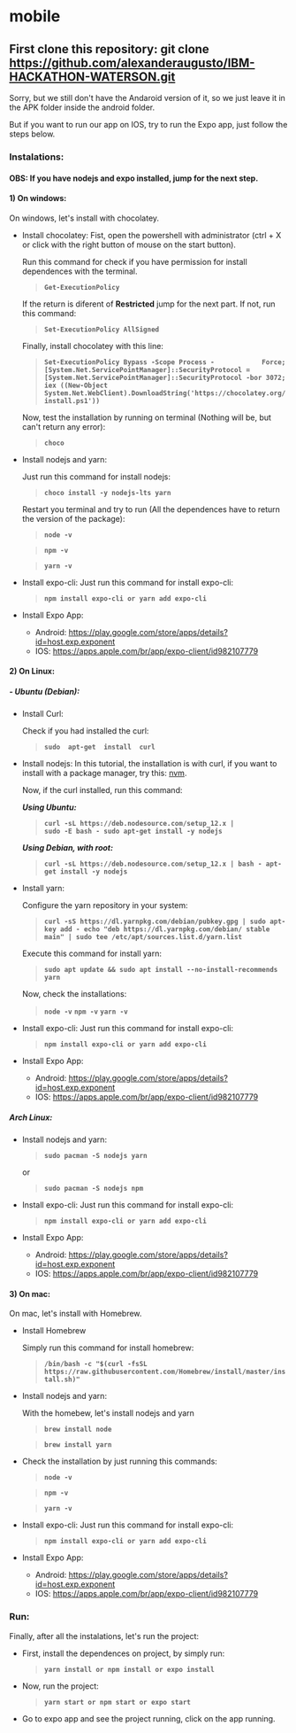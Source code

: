# mobile
## First clone this repository: git clone https://github.com/alexanderaugusto/IBM-HACKATHON-WATERSON.git

Sorry, but we still don't have the Andaroid version of it, so we just leave it in the APK folder inside the android folder.

But if you want to run our app on IOS, try to run the Expo app, just follow the steps below.

### Instalations: 
#### OBS: If you have nodejs and expo installed, jump for the next step.
#### 1) On windows:
On windows, let's install with chocolatey.

- Install chocolatey:
Fist, open the powershell with administrator (ctrl + X or click with the right button of mouse on the start button).

	 Run this command for check if you have permission for install dependences with the terminal.
	> **`Get-ExecutionPolicy`**

	If the return is diferent of **Restricted** jump for the next part. If not, run this command:
	> **`Set-ExecutionPolicy AllSigned`**

	Finally, install chocolatey with this line:
	> **`Set-ExecutionPolicy Bypass -Scope Process -			Force; [System.Net.ServicePointManager]::SecurityProtocol = [System.Net.ServicePointManager]::SecurityProtocol -bor 3072; iex ((New-Object System.Net.WebClient).DownloadString('https://chocolatey.org/install.ps1'))`**

	Now, test the installation by running on terminal (Nothing will be, but can't return any error):
	> **`choco`**

- Install nodejs and yarn:

	Just run this command for install nodejs:
	> **`choco install -y nodejs-lts yarn`**

	Restart you terminal and try to run (All the dependences have to return the version of the package):
	> **`node -v`**

	> **`npm -v`**
    
	> **`yarn -v`**

- Install expo-cli:
	Just run this command for install expo-cli:
	> **`npm install expo-cli or yarn add expo-cli`**

- Install Expo App:
	- Android: https://play.google.com/store/apps/details?id=host.exp.exponent
	- IOS: https://apps.apple.com/br/app/expo-client/id982107779
	
#### 2) On Linux:
##### - Ubuntu (Debian):
- Install Curl:

	Check if you had installed the curl:
	> **`sudo  apt-get  install  curl`**

- Install nodejs:
In this tutorial, the installation is with curl, if you want to install with a package manager, try this: [nvm](https://github.com/nvm-sh/nvm#about).

	Now, if the curl installed, run this command:

	***Using Ubuntu:***
	> **`curl -sL https://deb.nodesource.com/setup_12.x | 			sudo -E bash -
sudo apt-get install -y nodejs`**

	***Using Debian, with root:***
	>**`curl -sL https://deb.nodesource.com/setup_12.x | bash -
apt-get install -y nodejs`**

- Install yarn:

	Configure the yarn repository in your system:
	>**`curl -sS https://dl.yarnpkg.com/debian/pubkey.gpg | sudo apt-key add -
echo "deb https://dl.yarnpkg.com/debian/ stable main" | sudo tee /etc/apt/sources.list.d/yarn.list`**

	Execute this command for install yarn:
	> **`sudo apt update && sudo apt install --no-install-recommends yarn`**

	Now, check the installations:
	> **`node -v`**
	> **`npm -v`**
	> **`yarn -v`**
	

- Install expo-cli:
	Just run this command for install expo-cli:
	> **`npm install expo-cli or yarn add expo-cli`**

- Install Expo App:
	- Android: https://play.google.com/store/apps/details?id=host.exp.exponent
	- IOS: https://apps.apple.com/br/app/expo-client/id982107779
	
##### Arch Linux:
- Install nodejs and yarn:

	> **`sudo pacman -S nodejs yarn`**
	
	or
	
	> **`sudo pacman -S nodejs npm`**
	
- Install expo-cli:
	Just run this command for install expo-cli:
	> **`npm install expo-cli or yarn add expo-cli`**

- Install Expo App:
	- Android: https://play.google.com/store/apps/details?id=host.exp.exponent
	- IOS: https://apps.apple.com/br/app/expo-client/id982107779
	
#### 3) On mac:
On mac, let's install with Homebrew.

- Install Homebrew

	Simply run this command for install homebrew:
	> **`/bin/bash -c "$(curl -fsSL https://raw.githubusercontent.com/Homebrew/install/master/install.sh)"`**

- Install nodejs and yarn:

	With the homebew, let's install nodejs and yarn
	> **`brew install node`**

	> **`brew install yarn`**

- Check the installation by just running this commands:

	> **`node -v`**

	> **`npm -v`**

	> **`yarn -v`**

- Install expo-cli:
	Just run this command for install expo-cli:
	> **`npm install expo-cli or yarn add expo-cli`**
	
- Install Expo App:
	- Android: https://play.google.com/store/apps/details?id=host.exp.exponent
	- IOS: https://apps.apple.com/br/app/expo-client/id982107779
	
###  Run:
Finally, after all the instalations, let's run the project:

- First, install the dependences on project, by simply run:

    > **`yarn install or npm install or expo install`**

- Now, run the project:

    > **`yarn start or npm start or expo start`** 

- Go to expo app and see the project running, click on the app running.
